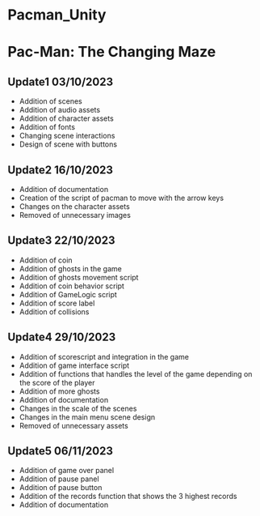# Pacman_Unity
# Pac-Man: The Changing Maze
## Update1 03/10/2023
- Addition of scenes
- Addition of audio assets
- Addition of character assets
- Addition of fonts
- Changing scene interactions
- Design of scene with buttons
## Update2 16/10/2023
- Addition of documentation
- Creation of the script of pacman to move with the arrow keys
- Changes on the character assets
- Removed of unnecessary images
## Update3 22/10/2023
- Addition of coin 
- Addition of ghosts in the game 
- Addition of ghosts movement script
- Addition of coin behavior script
- Addition of GameLogic script
- Addition of score label
- Addition of collisions
## Update4 29/10/2023
- Addition of scorescript and integration in the game 
- Addition of game interface script
- Addition of functions that handles the level of the game depending on the score of the player
- Addition of more ghosts
- Addition of documentation
- Changes in the scale of the scenes
- Changes in the main menu scene design
- Removed of unnecessary assets
## Update5 06/11/2023
- Addition of game over panel
- Addition of pause panel
- Addition of pause button
- Addition of the records function that shows the 3 highest records
- Addition of documentation 
